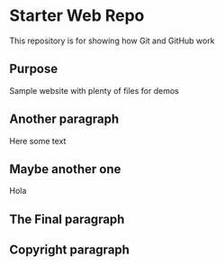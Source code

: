 # Starter Web Repo

This repository is for showing how Git and GitHub work

## Purpose

Sample website with plenty of files for demos

## Another paragraph

Here some text

## Maybe another one

Hola

## The Final paragraph

## Copyright paragraph
